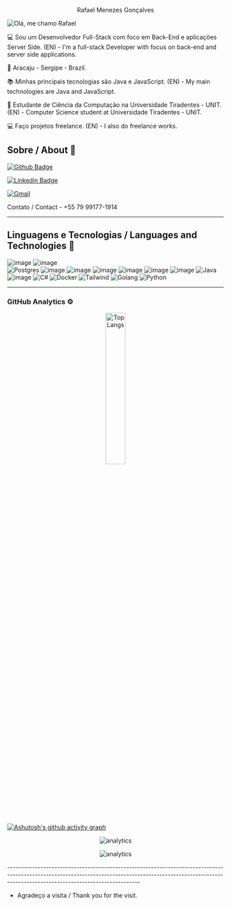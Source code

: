 <p align="center" >
  Rafael Menezes Gonçalves
</p>


![Olá, me chamo Rafael](https://github.com/user-attachments/assets/8f0d75e1-40d2-461a-930f-bf30c319a8e9)

:computer: Sou um Desenvolvedor Full-Stack com foco em Back-End e aplicações Server Side.
           (EN) - I'm a full-stack Developer with focus on back-end and server side applications.

:house_with_garden: Aracaju - Sergipe - Brazil.

:books: Minhas principais tecnologias são Java e JavaScript.
        (EN) - My main technologies are Java and JavaScript.

:school: Estudante de Ciência da Computação na Universidade Tiradentes - UNIT.
         (EN) - Computer Science student at Universidade Tiradentes - UNIT.

:computer: Faço projetos freelance.
           (EN) - I also do freelance works.
 
## Sobre / About :book:

[![Github Badge](https://img.shields.io/badge/-Github-000?style=flat-square&logo=Github&logoColor=white&link=https://github.com/rafael-men)](https://github.com/rafael-men)

[![Linkedin Badge](https://img.shields.io/badge/-LinkedIn-blue?style=flat-square&logo=Linkedin&logoColor=white&link=https://www.linkedin.com/in/rafael-menezes-58a6b3274/)](https://www.linkedin.com/in/rafael-menezes-58a6b3274/)

[![Gmail](https://img.shields.io/badge/Gmail-D14836?style=for-the-badge&logo=gmail&logoColor=white)](rafaelgoncalves1822@gmail.com)

Contato / Contact - +55 79 99177-1914

----------------------------------------------------------------------------------

## Linguagens e Tecnologias / Languages and Technologies :wrench: 

![image](https://img.shields.io/badge/MongoDB-4EA94B?style=for-the-badge&logo=mongodb&logoColor=white)
![image](https://img.shields.io/badge/MySQL-005C84?style=for-the-badge&logo=mysql&logoColor=white)  
![Postgres](https://img.shields.io/badge/postgres-%23316192.svg?style=for-the-badge&logo=postgresql&logoColor=white)
![image](https://img.shields.io/badge/HTML5-E34F26?style=for-the-badge&logo=html5&logoColor=white) 
![image](https://img.shields.io/badge/CSS3-1572B6?style=for-the-badge&logo=css3&logoColor=white) 
![image](https://img.shields.io/badge/JavaScript-323330?style=for-the-badge&logo=javascript&logoColor=F7DF1E) 
![image](https://img.shields.io/badge/Node%20js-339933?style=for-the-badge&logo=nodedotjs&logoColor=white)
![image](https://img.shields.io/badge/React-20232A?style=for-the-badge&logo=react&logoColor=61DAFB)
![image](https://img.shields.io/badge/next%20js-000000?style=for-the-badge&logo=nextdotjs&logoColor=white)
![Java](https://img.shields.io/badge/java-%557C94.svg?style=for-the-badge&logo=openjdk&logoColor=white)
![image](https://img.shields.io/badge/Spring_Boot-F2F4F9?style=for-the-badge&logo=spring-boot)
![C#](https://img.shields.io/badge/C%23-239120?style=for-the-badge&logo=c%2B%2B&logoColor=white)
![Docker](https://img.shields.io/badge/docker-%230db7ed.svg?style=for-the-badge&logo=docker&logoColor=white)
![Tailwind](https://img.shields.io/badge/tailwindcss-%2338B2AC.svg?style=for-the-badge&logo=tailwind-css&logoColor=white)
![Golang](https://img.shields.io/badge/Go-00ADD8?style=for-the-badge&logo=go&logoColor=white)
![Python](https://img.shields.io/badge/Python-3776AB.svg?style=for-the-badge&logo=Python&logoColor=white)

-----------------------------------------------------------------------------------------------------------------------------------------------------------------------------------------------------------

###  GitHub Analytics  :gear:
<p align="center">
  <img src="https://github-readme-stats.vercel.app/api/top-langs/?username=rafael-men&theme=dracula" alt="Top Langs" width="30%" />
</p>

[![Ashutosh's github activity graph](https://github-readme-activity-graph.vercel.app/graph?username=rafael-men&theme=dracula)](https://github.com/ashutosh00710/github-readme-activity-graph)

<p align="center">
  <img src="https://github-readme-stats.vercel.app/api?username=rafael-men&show_icons=true&theme=dracula" alt="analytics"/>
</p>

<p align="center">
  <img src="https://nirzak-streak-stats.vercel.app/?user=rafael-men&theme=dracula" alt="analytics"/>
</p>
------------------------------------------------------------------------------------------------------------------------------------------------------------------------------------------------------------

- Agradeço a visita / Thank you for the visit.
